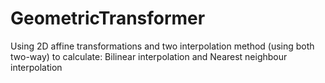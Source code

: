 # GeometricTransformer
 Using 2D affine transformations and two interpolation method (using both two-way) to calculate: Bilinear interpolation and Nearest neighbour interpolation 
